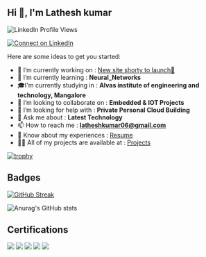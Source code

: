 ## Hi 👋, I'm Lathesh kumar
<img src="https://komarev.com/ghpvc/?username=latheshkumarsr&label=Profile%20views&color=2867B2&style=flat" alt="LinkedIn Profile Views" />
<p align="left">
  <a href="https://www.linkedin.com/in/latheshkumarsr" target="_blank">
    <img src="https://img.shields.io/badge/-Connect%20on%20LinkedIn-2867B2?logo=linkedin&style=for-the-badge" alt="Connect on LinkedIn" />
  </a>
</p>

Here are some ideas to get you started:

- 🔭 I’m currently working on :  [New site shorty to launch🚀](https://crimepredictai.netlify.app/)
- 🌱 I’m currently learning :  **Neural_Networks**
- 🎓I'm currently studying in :  **Alvas institute of engineering and technology, Mangalore**
- 👯 I’m looking to collaborate on :  **Embedded & IOT Projects**
- 🤔 I’m looking for help with :  **Private Personal Cloud Building**
- 💬 Ask me about :  **Latest Technology**
- 📫 How to reach me :  **latheshkumar06@gmail.com**
- 📄 Know about my experiences :  [Resume](https://drive.google.com/file/d/1J2ISW34BYyMe6-ASVCDSCPtHOENEt5ad/view?usp=sharing)
- 👨‍💻 All of my projects are available at :  [Projects](https://github.com/latheshkumarsr?tab=repositories)

[![trophy](https://github-profile-trophy.vercel.app/?username=ryo-ma&theme=juicyfresh)](https://github.com/ryo-ma/github-profile-trophy)

## Badges
[![GitHub Streak](https://github-readme-streak-stats.herokuapp.com?user=latheshkumarsr&theme=highcontrast)](https://git.io/streak-stats)

![Anurag's GitHub stats](https://github-readme-stats.vercel.app/api?username=latheshkumarsr&show_icons=true&theme=transparent)
## Certifications

[![](https://img.shields.io/badge/-LeetCode-FFA116?style=flat&logo=leetcode&logoColor=black)](https://leetcode.com/4al23ai400)
[![](https://img.shields.io/badge/-Coursera-0056D2?style=flat&logo=coursera&logoColor=white)](https://www.coursera.org/user/f5afd672b3650f0783388276beb50404)
[![](https://img.shields.io/badge/-Google%20Cloud-4285F4?style=flat&logo=googlecloud&logoColor=white)](https://www.cloudskillsboost.google/public_profiles/cb4aa377-fd2e-4833-8057-e5a53e807905)
[![](https://img.shields.io/badge/-Credly-FF6B00?style=flat&logo=credly&logoColor=white)](https://www.credly.com/users/lathesh-kumar.db964343)
[![](https://img.shields.io/badge/-CodeChef-5B4638?style=flat&logo=codechef&logoColor=white)](https://www.codechef.com/users/undefinedaura)
